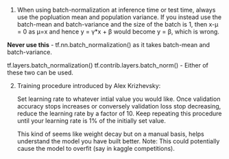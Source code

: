 1. When using batch-normalization at inference time or test time, always use the popluation mean and population variance. If you instead use the batch-mean and batch-variance and the size of the batch is 1, then x-μ = 0 as μ=x and hence y = γ*x + β would become y = β, which is wrong.

  **Never use this**  - tf.nn.batch_normalization() as it takes batch-mean and batch-variance.

  tf.layers.batch_normalization() 
  tf.contrib.layers.batch_norm() - Either of these two can be used. 


2. Training procedure introduced by Alex Krizhevsky:
	
	Set learning rate to whatever intial value you would like. Once validation accuracy stops increases or conversely validation loss stop decreasing, reduce the learning rate by a factor of 10. Keep repeating this procedure until your learning rate is 1% of the initially set value. 

	This kind of seems like weight decay but on a manual basis, helps understand the model you have built better.
	Note: This could potentially cause the model to overfit (say in kaggle competitions).